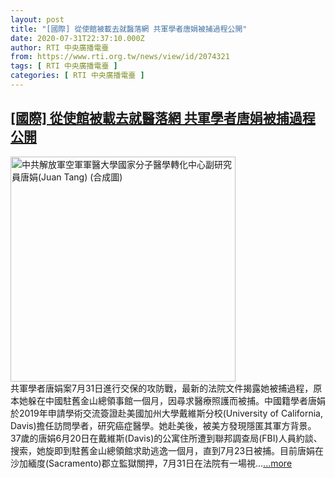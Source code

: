 ```yaml
---
layout: post
title: "[國際] 從使館被載去就醫落網 共軍學者唐娟被捕過程公開"
date: 2020-07-31T22:37:10.000Z
author: RTI 中央廣播電臺
from: https://www.rti.org.tw/news/view/id/2074321
tags: [ RTI 中央廣播電臺 ]
categories: [ RTI 中央廣播電臺 ]
---
```

<!--1596235030000-->
[[國際] 從使館被載去就醫落網 共軍學者唐娟被捕過程公開](https://www.rti.org.tw/news/view/id/2074321)
------

<div>
<img src="https://static.rti.org.tw/assets/thumbnails/2020/07/23/0602bab69078b0adfa2bbf61e285fddd.jpg" width="360" alt="中共解放軍空軍軍醫大學國家分子醫學轉化中心副研究員唐娟(Juan Tang) (合成圖)" title="中共解放軍空軍軍醫大學國家分子醫學轉化中心副研究員唐娟(Juan Tang) (合成圖)"><br>共軍學者唐娟案7月31日進行交保的攻防戰，最新的法院文件揭露她被捕過程，原本她躲在中國駐舊金山總領事館一個月，因尋求醫療照護而被捕。中國籍學者唐娟於2019年申請學術交流簽證赴美國加州大學戴維斯分校(University of California, Davis)擔任訪問學者，研究癌症醫學。她赴美後，被美方發現隱匿其軍方背景。37歲的唐娟6月20日在戴維斯(Davis)的公寓住所遭到聯邦調查局(FBI)人員約談、搜索，她旋即到駐舊金山總領館求助逃逸一個月，直到7月23日被捕。目前唐娟在沙加緬度(Sacramento)郡立監獄關押，7月31日在法院有一場視...<a target="_blank" href="https://www.rti.org.tw/news/view/id/2074321">...more</a>
</div>
